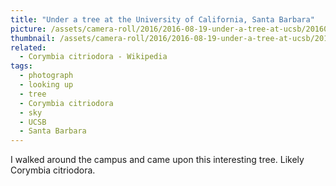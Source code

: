 ```yaml
---
title: "Under a tree at the University of California, Santa Barbara"
picture: /assets/camera-roll/2016/2016-08-19-under-a-tree-at-ucsb/20160819_005310132_iOS.jpg
thumbnail: /assets/camera-roll/2016/2016-08-19-under-a-tree-at-ucsb/20160819_005310132_iOS-thumbnail.jpg
related:
  - Corymbia citriodora - Wikipedia
tags:
  - photograph
  - looking up
  - tree
  - Corymbia citriodora
  - sky
  - UCSB
  - Santa Barbara
---
```

I walked around the campus and came upon this interesting tree. Likely Corymbia citriodora.